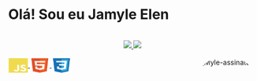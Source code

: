 # Olá! Sou eu Jamyle Elen
<br/>

<div align="center">
  <a href="https://github.com/jamyle-elen">
  <img height="180em" src="https://github-readme-stats.vercel.app/api?username=jamyle-elen&show_icons=true&theme=radical&include_all_commits=true&count_private=true"/>
  <img height="180em" src="https://github-readme-stats.vercel.app/api/top-langs/?username=jamyle-elen&layout=compact&langs_count=7&theme=radical"/>
</div>

<div style="display: inline_block"><br>
  <img align="center" alt="Myle-Js" height="30" width="40" src="https://raw.githubusercontent.com/devicons/devicon/master/icons/javascript/javascript-plain.svg">
  <img align="center" alt="Myle-HTML" height="30" width="40" src="https://raw.githubusercontent.com/devicons/devicon/master/icons/html5/html5-original.svg">
  <img align="center" alt="Myle-CSS" height="30" width="40" src="https://raw.githubusercontent.com/devicons/devicon/master/icons/css3/css3-original.svg">
  <img align="right" alt="Myle-assinatura" height="150" style="border-radius:50px;" src="https://user-images.githubusercontent.com/110051309/205395853-60aa00fd-9e20-4353-ab39-96291b9e9ad7.png">
</div>


<!--
**Jamyle-Elen/jamyle-elen** is a ✨ _special_ ✨ repository because its `README.md` (this file) appears on your GitHub profile.

Here are some ideas to get you started:

- 🔭 I’m currently working on ...

- 🌱 I’m currently learning ...
- 👯 I’m looking to collaborate on ...
- 🤔 I’m looking for help with ...
- 💬 Ask me about ...
- 📫 How to reach me: ...
- 😄 Pronouns: ...
- ⚡ Fun fact: ...
-->

